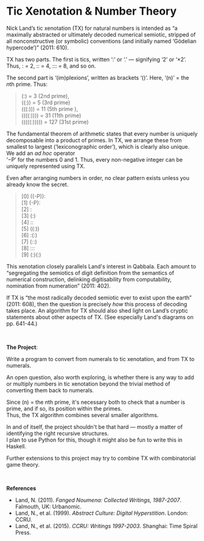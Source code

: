 # Tic Xenotation & Number Theory

Nick Land’s tic xenotation (TX) for natural numbers is intended as “a maximally abstracted or ultimately decoded numerical semiotic, 
stripped of all nonconstructive (or symbolic) conventions (and initially named ‘Gödelian hypercode’)” (2011: 610).

TX has two parts. The first is tics, written ‘:’ or ‘.’ — signifying ‘2’ or ‘×2’. Thus, : = 2, :: = 4, ::: = 8, and so on.

The second part is ‘(im)plexions’, written as brackets ‘()’. Here, ‘(n)’ = the <i>n</i>th prime. Thus:

<blockquote>
(:) = 3 (2nd prime), 
<br>((:)) = 5 (3rd prime)
<br>(((:))) = 11 (5th prime ),
<br>((((:)))) = 31 (11th prime) 
<br>(((((:))))) = 127 (31st prime)
</blockquote>

The fundamental theorem of arithmetic states that every number is uniquely decomposable into a product of primes. 
In TX, we arrange these from smallest to largest (‘lexiconographic order’), which is clearly also unique. 
We add an <i>ad hoc</i> operator <br>‘−P’ for the numbers 0 and 1. 
Thus, every non-negative integer can be uniquely represented using TX.

Even after arranging numbers in order, no clear pattern exists unless you already know the secret.

<blockquote>
[0] ((-P)):
<br>[1] (-P):
<br>[2] :
<br>[3] (:)
<br>[4] ::
<br>[5] ((:))
<br>[6] :(:)
<br>[7] (::)
<br>[8] :::
<br>[9] (:)(:)
</blockquote>

This xenotation closely parallels Land's interest in Qabbala. Each amount to “segregating the semiotics of digit definition from 
the semantics of numerical construction, delinking digitisability from computability, nomination from numeration” (2011: 402). 

If TX is “the most radically decoded semiotic ever to exist upon the earth” (2011: 608), then the question is precisely <i>how</i> this 
process of decoding takes place. An algorithm for TX should also shed light on Land’s cryptic statements about other aspects of TX. 
(See especially Land's diagrams on pp. 641-44.)

&nbsp;

<b>The Project</b>:

Write a program to convert from numerals to tic xenotation, and from TX to numerals. 

An open question, also worth exploring, is whether there is any way to add or multiply numbers in tic xenotation 
beyond the trivial method of converting them back to numerals.

Since (n) = the <i>n</i>th prime, it's necessary both to check that a number is prime, and if so, its position within the primes. 
<br>Thus, the TX algorithm combines several smaller algorithms.

In and of itself, the project shouldn't be that hard — mostly a matter of identifying the right recursive structures.
<br>I plan to use Python for this, though it might also be fun to write this in Haskell.

Further extensions to this project may try to combine TX with combinatorial game theory.

&nbsp;

<b>References</b>
<ul>
<li>Land, N. (2011). <i>Fanged Noumena: Collected Writings, 1987-2007</i>. Falmouth, UK: Urbanomic.</li>
<li>Land, N., et al. (1999). <i>Abstract Culture: Digital Hyperstition</i>. London: CCRU.</li>
<li>Land, N., et al. (2015). <i>CCRU: Writings 1997-2003</i>. Shanghai: Time Spiral Press.</li>
</ul>
